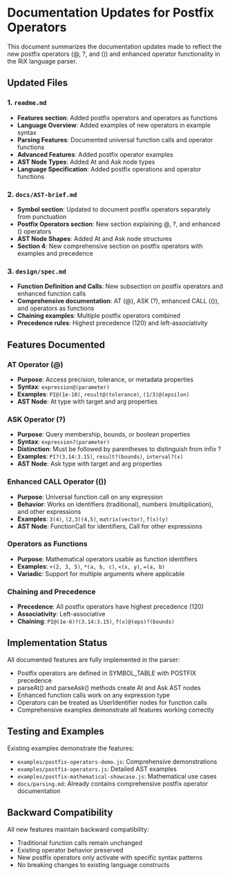 # Documentation Updates for Postfix Operators

This document summarizes the documentation updates made to reflect the new postfix operators (@, ?, and ()) and enhanced operator functionality in the RiX language parser.

## Updated Files

### 1. `readme.md`
- **Features section**: Added postfix operators and operators as functions
- **Language Overview**: Added examples of new operators in example syntax
- **Parsing Features**: Documented universal function calls and operator functions
- **Advanced Features**: Added postfix operator examples
- **AST Node Types**: Added At and Ask node types
- **Language Specification**: Added postfix operations and operator functions

### 2. `docs/AST-brief.md`
- **Symbol section**: Updated to document postfix operators separately from punctuation
- **Postfix Operators section**: New section explaining @, ?, and enhanced () operators
- **AST Node Shapes**: Added At and Ask node structures
- **Section 4**: New comprehensive section on postfix operators with examples and precedence

### 3. `design/spec.md`
- **Function Definition and Calls**: New subsection on postfix operators and enhanced function calls
- **Comprehensive documentation**: AT (@), ASK (?), enhanced CALL (()), and operators as functions
- **Chaining examples**: Multiple postfix operators combined
- **Precedence rules**: Highest precedence (120) and left-associativity

## Features Documented

### AT Operator (@)
- **Purpose**: Access precision, tolerance, or metadata properties
- **Syntax**: `expression@(parameter)`
- **Examples**: `PI@(1e-10)`, `result@(tolerance)`, `(1/3)@(epsilon)`
- **AST Node**: At type with target and arg properties

### ASK Operator (?)
- **Purpose**: Query membership, bounds, or boolean properties
- **Syntax**: `expression?(parameter)`
- **Distinction**: Must be followed by parentheses to distinguish from infix ?
- **Examples**: `PI?(3.14:3.15)`, `result?(bounds)`, `interval?(x)`
- **AST Node**: Ask type with target and arg properties

### Enhanced CALL Operator (())
- **Purpose**: Universal function call on any expression
- **Behavior**: Works on identifiers (traditional), numbers (multiplication), and other expressions
- **Examples**: `3(4)`, `(2,3)(4,5)`, `matrix(vector)`, `f(x)(y)`
- **AST Node**: FunctionCall for identifiers, Call for other expressions

### Operators as Functions
- **Purpose**: Mathematical operators usable as function identifiers
- **Examples**: `+(2, 3, 5)`, `*(a, b, c)`, `<(x, y)`, `=(a, b)`
- **Variadic**: Support for multiple arguments where applicable

### Chaining and Precedence
- **Precedence**: All postfix operators have highest precedence (120)
- **Associativity**: Left-associative
- **Chaining**: `PI@(1e-6)?(3.14:3.15)`, `f(x)@(eps)?(bounds)`

## Implementation Status

All documented features are fully implemented in the parser:
- Postfix operators are defined in SYMBOL_TABLE with POSTFIX precedence
- parseAt() and parseAsk() methods create At and Ask AST nodes
- Enhanced function calls work on any expression type
- Operators can be treated as UserIdentifier nodes for function calls
- Comprehensive examples demonstrate all features working correctly

## Testing and Examples

Existing examples demonstrate the features:
- `examples/postfix-operators-demo.js`: Comprehensive demonstrations
- `examples/postfix-operators.js`: Detailed AST examples
- `examples/postfix-mathematical-showcase.js`: Mathematical use cases
- `docs/parsing.md`: Already contains comprehensive postfix operator documentation

## Backward Compatibility

All new features maintain backward compatibility:
- Traditional function calls remain unchanged
- Existing operator behavior preserved
- New postfix operators only activate with specific syntax patterns
- No breaking changes to existing language constructs